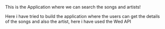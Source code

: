 This is the Application where we can search the songs and artists!

Here i have tried to build the application where the users can get the details of the songs and also the artist, here i have used the Wed API
